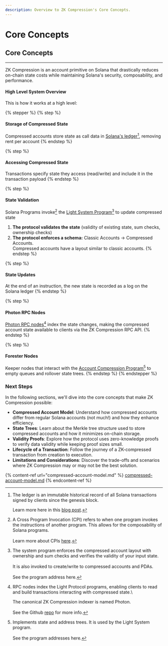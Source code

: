 ```yaml
---
description: Overview to ZK Compression's Core Concepts.
---
```


# Core Concepts

## Core Concepts

***

ZK Compression is an account primitive on Solana that drastically reduces on-chain state costs while maintaining Solana's security, composability, and performance.

#### High Level System Overview

This is how it works at a high level:

{% stepper %}
{% step %}
#### **Storage of Compressed State**

Compressed accounts store state as call data in [Solana's ledger](#user-content-fn-1)[^1], removing rent per account
{% endstep %}

{% step %}
#### **Accessing Compressed State**

Transactions specify state they access (read/write) and include it in the transaction payload
{% endstep %}

{% step %}
#### **State Validation**

Solana Programs invoke[^2] the [Light System Program](#user-content-fn-3)[^3] to update compressed state

1. **The protocol validates the state** (validity of existing state, sum checks, ownership checks)
2. **The protocol enforces a schema:** Classic Accounts → Compressed Accounts.\
   Compressed accounts have a layout similar to classic accounts.
{% endstep %}

{% step %}
#### **State Updates**

At the end of an instruction, the new state is recorded as a log on the Solana ledger
{% endstep %}

{% step %}
#### **Photon RPC Nodes**

[Photon RPC nodes](#user-content-fn-4)[^4] index the state changes, making the compressed account state available to clients via the ZK Compression RPC API.
{% endstep %}

{% step %}
#### Forester Nodes

Keeper nodes that interact with the [Account Compression Program](#user-content-fn-5)[^5] to empty queues and rollover state trees.
{% endstep %}
{% endstepper %}

### Next Steps

In the following sections, we'll dive into the core concepts that make ZK Compression possible:

* **Compressed Account Model**: Understand how compressed accounts differ from regular Solana accounts (not much!) and how they enhance efficiency.
* **State Trees**: Learn about the Merkle tree structure used to store compressed accounts and how it minimizes on-chain storage.
* **Validity Proofs**: Explore how the protocol uses zero-knowledge proofs to verify data validity while keeping proof sizes small.
* **Lifecycle of a Transaction**: Follow the journey of a ZK-compressed transaction from creation to execution.
* **Limitations and Considerations**: Discover the trade-offs and scenarios where ZK Compression may or may not be the best solution.

{% content-ref url="compressed-account-model.md" %}
[compressed-account-model.md](compressed-account-model.md)
{% endcontent-ref %}

[^1]: The ledger is an immutable historical record of all Solana transactions signed by clients since the genesis block.

    Learn more here in this [blog post](https://www.helius.dev/blog/all-you-need-to-know-about-compression-on-solana#state-vs-ledger).

[^2]: A Cross Program Invocation (CPI) refers to when one program invokes the instructions of another program. This allows for the composability of Solana programs.\
    \
    Learn more about CPIs [here](https://solana.com/docs/core/cpi).

[^3]: The system program enforces the compressed account layout with ownership and sum checks and verifies the validity of your input state.\
    \
    It is also invoked to create/write to compressed accounts and PDAs.\
    \
    See the program address here.

[^4]: RPC nodes index the Light Protocol programs, enabling clients to read and build transactions interacting with compressed state.\\

    The canonical ZK Compression indexer is named Photon.\
    \
    See the Github [repo](https://github.com/helius-labs/photon) for more info.

[^5]: Implements state and address trees. It is used by the Light System program.\
    \
    See the program addresses here.
